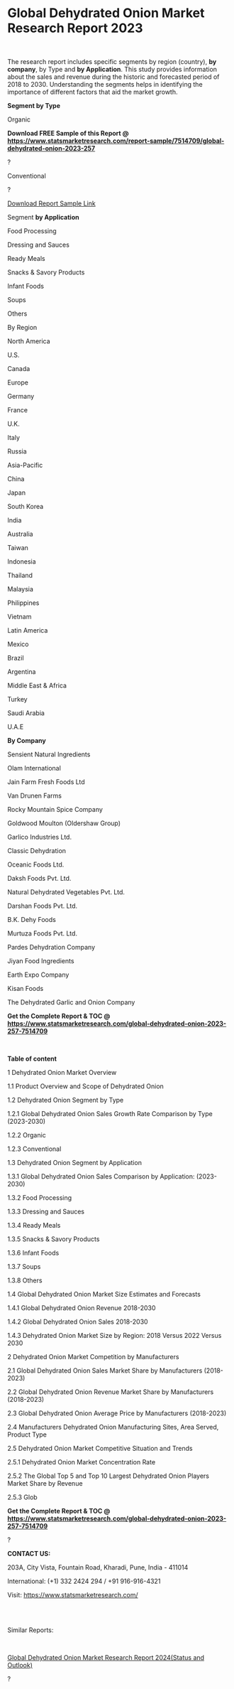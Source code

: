 <h1>Global Dehydrated Onion Market Research Report 2023</h1><br/><p>The research report includes specific segments by region (country), <strong>by company</strong>, by Type and <strong>by Application</strong>. This study provides information about the sales and revenue during the historic and forecasted period of 2018 to 2030. Understanding the segments helps in identifying the importance of different factors that aid the market growth.</p>
 
 
 
 <p><strong>Segment by Type</strong></p>
 
 
 
 <p>Organic</p>
 
 
 
 <div><b>Download FREE Sample of this Report @ <a href="https://www.statsmarketresearch.com/download-free-sample/7514709/global-dehydrated-onion-2023-257">https://www.statsmarketresearch.com/report-sample/7514709/global-dehydrated-onion-2023-257</a></b></div>
 
 
 
 <p>? </p>
 
 
 
 <p>Conventional</p>
 
 
 
 <p>? </p>
 
 
 
 <p><a href="https://www.statsmarketresearch.com/download-free-sample/7514709/global-dehydrated-onion-2023-257">Download Report Sample Link</a></p>
 
 
 
 <p>Segment <strong>by Application</strong></p>
 
 
 
 <p>Food Processing</p>
 
 
 
 <p>Dressing and Sauces</p>
 
 
 
 <p>Ready Meals</p>
 
 
 
 <p>Snacks & Savory Products</p>
 
 
 
 <p>Infant Foods</p>
 
 
 
 <p>Soups</p>
 
 
 
 <p>Others</p>
 
 
 
 <p>By Region</p>
 
 
 
 <p>North America</p>
 
 
 
 <p>U.S.</p>
 
 
 
 <p>Canada</p>
 
 
 
 <p>Europe</p>
 
 
 
 <p>Germany</p>
 
 
 
 <p>France</p>
 
 
 
 <p>U.K.</p>
 
 
 
 <p>Italy</p>
 
 
 
 <p>Russia</p>
 
 
 
 <p>Asia-Pacific</p>
 
 
 
 <p>China</p>
 
 
 
 <p>Japan</p>
 
 
 
 <p>South Korea</p>
 
 
 
 <p>India</p>
 
 
 
 <p>Australia</p>
 
 
 
 <p>Taiwan</p>
 
 
 
 <p>Indonesia</p>
 
 
 
 <p>Thailand</p>
 
 
 
 <p>Malaysia</p>
 
 
 
 <p>Philippines</p>
 
 
 
 <p>Vietnam</p>
 
 
 
 <p>Latin America</p>
 
 
 
 <p>Mexico</p>
 
 
 
 <p>Brazil</p>
 
 
 
 <p>Argentina</p>
 
 
 
 <p>Middle East & Africa</p>
 
 
 
 <p>Turkey</p>
 
 
 
 <p>Saudi Arabia</p>
 
 
 
 <p>U.A.E</p>
 
 
 
 <p><strong>By Company</strong></p>
 
 
 
 <p>Sensient Natural Ingredients</p>
 
 
 
 <p>Olam International</p>
 
 
 
 <p>Jain Farm Fresh Foods Ltd</p>
 
 
 
 <p>Van Drunen Farms</p>
 
 
 
 <p>Rocky Mountain Spice Company</p>
 
 
 
 <p>Goldwood Moulton (Oldershaw Group)</p>
 
 
 
 <p>Garlico Industries Ltd.</p>
 
 
 
 <p>Classic Dehydration</p>
 
 
 
 <p>Oceanic Foods Ltd.</p>
 
 
 
 <p>Daksh Foods Pvt. Ltd.</p>
 
 
 
 <p>Natural Dehydrated Vegetables Pvt. Ltd.</p>
 
 
 
 <p>Darshan Foods Pvt. Ltd.</p>
 
 
 
 <p>B.K. Dehy Foods</p>
 
 
 
 <p>Murtuza Foods Pvt. Ltd.</p>
 
 
 
 <p>Pardes Dehydration Company</p>
 
 
 
 <p>Jiyan Food Ingredients</p>
 
 
 
 <p>Earth Expo Company</p>
 
 
 
 <p>Kisan Foods</p>
 
 
 
 <p>The Dehydrated Garlic and Onion Company</p>
 
 
 
 <div><b>Get the Complete Report & TOC @ <a href="https://www.statsmarketresearch.com/global-dehydrated-onion-2023-257-7514709">https://www.statsmarketresearch.com/global-dehydrated-onion-2023-257-7514709</a></b></div>
 
 
 
 <p><br />
 
 <b>Table of content</b></p>
 
 
 
 <p>1 Dehydrated Onion Market Overview<br />
 
 1.1 Product Overview and Scope of Dehydrated Onion<br />
 
 1.2 Dehydrated Onion Segment by Type<br />
 
 1.2.1 Global Dehydrated Onion Sales Growth Rate Comparison by Type (2023-2030)<br />
 
 1.2.2 Organic<br />
 
 1.2.3 Conventional<br />
 
 1.3 Dehydrated Onion Segment by Application<br />
 
 1.3.1 Global Dehydrated Onion Sales Comparison by Application: (2023-2030)<br />
 
 1.3.2 Food Processing<br />
 
 1.3.3 Dressing and Sauces<br />
 
 1.3.4 Ready Meals<br />
 
 1.3.5 Snacks & Savory Products<br />
 
 1.3.6 Infant Foods<br />
 
 1.3.7 Soups<br />
 
 1.3.8 Others<br />
 
 1.4 Global Dehydrated Onion Market Size Estimates and Forecasts<br />
 
 1.4.1 Global Dehydrated Onion Revenue 2018-2030<br />
 
 1.4.2 Global Dehydrated Onion Sales 2018-2030<br />
 
 1.4.3 Dehydrated Onion Market Size by Region: 2018 Versus 2022 Versus 2030<br />
 
 2 Dehydrated Onion Market Competition by Manufacturers<br />
 
 2.1 Global Dehydrated Onion Sales Market Share by Manufacturers (2018-2023)<br />
 
 2.2 Global Dehydrated Onion Revenue Market Share by Manufacturers (2018-2023)<br />
 
 2.3 Global Dehydrated Onion Average Price by Manufacturers (2018-2023)<br />
 
 2.4 Manufacturers Dehydrated Onion Manufacturing Sites, Area Served, Product Type<br />
 
 2.5 Dehydrated Onion Market Competitive Situation and Trends<br />
 
 2.5.1 Dehydrated Onion Market Concentration Rate<br />
 
 2.5.2 The Global Top 5 and Top 10 Largest Dehydrated Onion Players Market Share by Revenue<br />
 
 2.5.3 Glob</p>
 
 
 
 <div><b>Get the Complete Report & TOC @ <a href="https://www.statsmarketresearch.com/global-dehydrated-onion-2023-257-7514709">https://www.statsmarketresearch.com/global-dehydrated-onion-2023-257-7514709</a></b></div>
 
 
 
 <p>? </p>
 
 
 
 <p><b>CONTACT US:</b><br />
 
 203A, City Vista, Fountain Road, Kharadi, Pune, India - 411014<br />
 
 International: (+1) 332 2424 294 / +91 916-916-4321<br />
 
 Visit: <a href="https://www.statsmarketresearch.com/">https://www.statsmarketresearch.com/</a><br />
 
 <br />
 
 <br />
 
 Similar Reports:<br />
 
 <br />
 
 <a href="https://www.statsmarketresearch.com/global-dehydrated-onion-2024-161-7888047">Global Dehydrated Onion Market Research Report 2024(Status and Outlook)</a><br />
 
 ? </p>